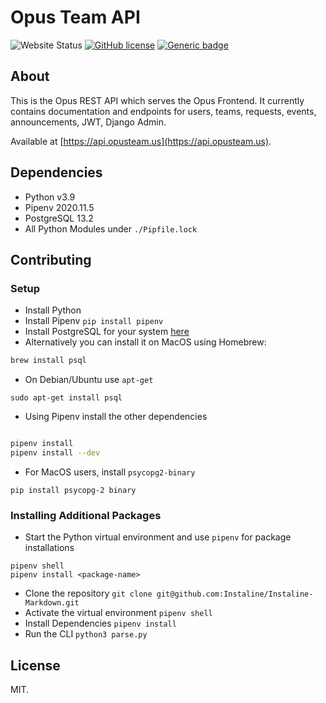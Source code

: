 # Opus Team API

![Website Status](https://img.shields.io/website?url=https%3A%2F%2Fapi.opusteam.us) [![GitHub license](https://img.shields.io/github/license/Naereen/StrapDown.js.svg)](https://docs.opusteam.us/legal/LICENSE.md) [![Generic badge](https://img.shields.io/badge/Python-v3.9-blue.svg)](https://docs.opusteam.us/)

## About

This is the Opus REST API which serves the Opus Frontend. It currently contains documentation and endpoints for users, teams, requests, events, announcements, JWT, Django Admin.

Available at [https://api.opusteam.us](https://api.opusteam.us).


## Dependencies
* Python v3.9
* Pipenv 2020.11.5
* PostgreSQL 13.2
* All Python Modules under `./Pipfile.lock`

## Contributing

### Setup

* Install Python
* Install Pipenv `pip install pipenv`
* Install PostgreSQL for your system [here](https://www.postgresql.org/download/)
* Alternatively you can install it on MacOS using Homebrew:

```zsh
brew install psql
```

* On Debian/Ubuntu use `apt-get`

```
sudo apt-get install psql
```
* Using Pipenv install the other dependencies
```zsh

pipenv install
pipenv install --dev

```
* For MacOS users, install `psycopg2-binary`

```
pip install psycopg-2 binary
```
### Installing Additional Packages

* Start the Python virtual environment and use `pipenv` for package installations
```
pipenv shell
pipenv install <package-name>
```


* Clone the repository `git clone git@github.com:Instaline/Instaline-Markdown.git`
* Activate the virtual environment `pipenv shell`
* Install Dependencies `pipenv install`
* Run the CLI `python3 parse.py`


## License

MIT. 
